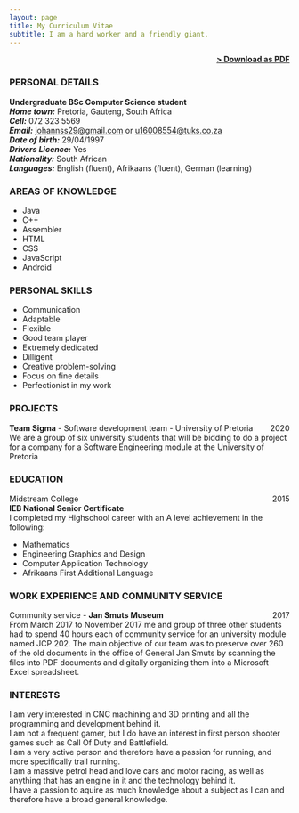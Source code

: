 ```yaml
---
layout: page
title: My Curriculum Vitae
subtitle: I am a hard worker and a friendly giant.
---
```


<span style="float: right; "><a href="{{ '/assets/Johann Stadler Curriculum Vitae.pdf' | prepend: site.baseurl }}"><strong>> Download as PDF</strong></a> </span>
<br>

### PERSONAL DETAILS
**Undergraduate BSc Computer Science student** <br/>
***Home town:***  Pretoria, Gauteng, South Africa <br/>
***Cell:***  072 323 5569 <br/>
***Email:***  johannss29@gmail.com or u16008554@tuks.co.za <br/>
***Date of birth:***  29/04/1997 <br/>
***Drivers Licence:***  Yes <br/>
***Nationality:***  South African <br/>
***Languages:***  English (fluent), Afrikaans (fluent), German (learning)

### AREAS OF KNOWLEDGE
- Java
- C++
- Assembler
- HTML
- CSS
- JavaScript
- Android

### PERSONAL SKILLS
- Communication
- Adaptable
- Flexible
- Good team player
- Extremely dedicated
- Dilligent
- Creative problem-solving
- Focus on fine details
- Perfectionist in my work

### PROJECTS
**Team Sigma** - Software development team - University of Pretoria <span style="float: right; "> 2020 </span>  
We are a group of six university students that will be bidding to do a project for a company for a Software Engineering module at the University of Pretoria 

### EDUCATION

Midstream College <span style="float: right; "> 2015 </span>  
**IEB National Senior Certificate**  
I completed my Highschool career with an A level achievement in the following: 
- Mathematics
- Engineering Graphics and Design
- Computer Application Technology
- Afrikaans First Additional Language 

### WORK EXPERIENCE AND COMMUNITY SERVICE

Community service - **Jan Smuts Museum** <span style="float: right; "> 2017 </span>  
From March 2017 to November 2017 me and group of three other students had to spend 40 hours each of community service for an university module named JCP 202. The main objective of our team was to preserve over 260 of the old documents in the office of General Jan Smuts by scanning the files into PDF documents and digitally organizing them into a Microsoft Excel spreadsheet.


### INTERESTS

I am very interested in CNC machining and 3D printing and all the programming and development behind it. <br/>
I am not a frequent gamer, but I do have an interest in first person shooter games such as Call Of Duty and Battlefield. <br/> 
I am a very active person and therefore have a passion for running, and more specifically trail running. <br/>
I am a massive petrol head and love cars and motor racing, as well as anything that has an engine in it and the technology behind it. <br/>
I have a passion to aquire as much knowledge about a subject as I can and therefore have a broad general knowledge.
